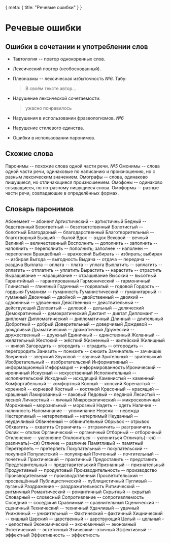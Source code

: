 <route> { meta: { title: "Речевые ошибки" } } </route>

# Речевые ошибки

## Ошибки в сочетании и употреблении слов

- Тавтология -- повтор однокоренных слов.

- Лексический повтор (необоснованный).

- Плеоназмы -- лексическая избыточность _№6_. Табу:
  > В своём тексте автор...

- Нарушение лексической сочетаемости:
  > ужасно понравилось

- Нарушения в использовании фразеологизмов. _№6_

- Нарушение стилевого единства.

- Ошибки в использовании паронимов.

## Схожие слова

Паронимы -- похожие слова одной части речи. _№5_
Омонимы -- слова одной части речи, одинаковые по написанию и произношению, но с разным лексическим значением.
Омографы -- слова, одинаково пишущиеся, но отличающиеся произношением.
Омофоны -- одинаково слышащиеся, но по-разному пишущиеся слова.
Омоформы -- разные части речи, совпадающие в определённых формах.

## Словарь паронимов

Абонемент -- абонент
Артистический -- артистичный
Бедный -- бедственный
Безответный -- безответственный
Болотистый -- болотный
Благодарный -- благодарственный
Благотворительный -- благотворный
Бывший -- былой
Вдох -- вздох
Вековой -- вечный
Великий -- величественный
Восполнить -- дополнить -- заполнить -- наполнить -- переполнить -- пополнить; заполнен -- наполнен -- переполнен
Враждебный -- вражеский
Выбирать -- избирать; выбирая -- избирая
Выгода -- выгодность
Выдача -- отдача -- передача -- раздача
Выплата -- оплата -- плата -- уплата 
Выплатить -- заплатить -- оплатить -- отплатить -- уплатить 
Вырастить -- нарастить -- отрастить 
Выращивание -- наращивание -- отращивание 
Высокий -- высотный 
Гарантийный -- гарантированный 
Гармонический -- гармоничный 
Глинистый -- глиняный 
Годичный -- годовалый -- годовой 
Гордость -- гордыня 
Гуманизм -- гуманность 
Гуманистический -- гуманитарный -- гуманный 
Двоичный -- двойной -- двойственный -- двоякий -- сдвоенный -- удвоенный 
Действенный -- действительный -- действующий 
Деловитый -- деловой -- дельный -- деляческий 
Демократичный -- демократический
Диктант -- диктат 
Дипломант -- дипломат 
Дипломатический -- дипломатичный 
Длинный -- длительный 
Добротный -- добрый 
Доверительный -- доверчивый
Дождевой -- дождливый 
Драматический -- драматичный 
Дружеский -- дружественный -- дружный
Единичный -- единственный
Желанный -- желательный
Жестокий -- жёсткий
Жизненный -- житейский
Жилищный -- жилой
Загородить -- огородить -- оградить -- отгородить -- перегородить
Занизить -- понизить -- снизить
Зачинатель -- зачинщик
Звериный -- зверский
Звуковой -- звучный
Зрительный -- зрительский
Изобретательный -- изобретательский
Информативный -- информационный
Информация -- информированность
Иронический -- ироничный
Искусный -- искусственный
Исполнительный -- исполнительский
Исходный -- исходящий
Каменистый -- каменный
Комфортабельный -- комфортный
Конный -- конский
Коренастый -- коренной -- корневой
Костный -- костяной
Красочный -- красящий -- крашеный
Лакированный -- лаковый
Ледовый -- ледяной
Лесистый -- лесной
Личностный -- личный
Микроскопический -- микроскопичный
Мороженый – морозильный -- морозный
Надеть -- одеть
Наличие -- наличность
Напоминание -- упоминание
Невежа -- невежда
Нестерпимый -- нетерпеливый -- нетерпимый
Неудачный -- неудачливый
Обвинённый -- обвинительный
Обрывок -- отрывок
Обхватить -- охватить
Ограничить -- отграничить -- разграничить
Оклик -- отклик
Органический -- органичный
Отборный -- отборочный
Отклонение -- уклонение
Отклониться -- уклониться
Отличать(--ся) -- различать(--ся)
Отличие -- различие
Памятливый -- памятный
Перетерпеть -- претерпеть
Покупательный -- покупательский -- покупной
Популистский -- популярный
Почтенный -- почтительный -- почётный
Практический -- практичный
Предоставить -- представить
Представительный -- представительский
Признанный -- признательный
Продуктивный -- продуктовый
Производительность -- производство
Производительный -- производственный
Просветительский -- просвещённый
Публицистический -- публицистичный
Пугливый -- пуганый
Раздражение -- раздражительность
Ритмический -- ритмичный
Романтический -- романтичный
Скрытный -- скрытый
Словарный -- словесный
Сопротивление -- сопротивляемость
Соседний -- соседский
Сравнимый -- сравнительный
Сценический -- сценичный
Технический -- техничный
Удачливый -- удачный
Униженный -- унизительный --
Фактический – фактичный
Хищнический -- хищный
Царский -- царственный -- царствующий
Целый -- цельный -- целостный
Экономический -- экономичный -- экономный
Эстетический -- эстетичный
Этический--этичный
Эффективный -- эффектный
Эффективность -- эффектность